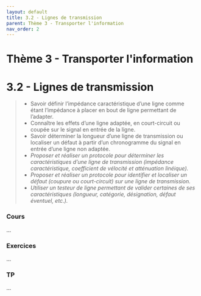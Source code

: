 ```yaml
---
layout: default
title: 3.2 - Lignes de transmission
parent: Thème 3 - Transporter l'information
nav_order: 2
---
```


# Thème 3 - Transporter l'information

# 3.2 - Lignes de transmission

> - Savoir définir l’impédance caractéristique d’une ligne comme étant l’impédance à placer en bout de ligne permettant de l’adapter.
> - Connaître les effets d’une ligne adaptée, en court-circuit ou coupée sur le signal en entrée de la ligne.
> - Savoir déterminer la longueur d’une ligne de transmission ou localiser un défaut à partir d’un chronogramme du signal en entrée d’une ligne non adaptée.
> - *Proposer et réaliser un protocole pour déterminer les caractéristiques d’une ligne de transmission (impédance caractéristique, coefficient de vélocité et atténuation linéique).*
> - *Proposer et réaliser un protocole pour identifier et localiser un défaut (coupure ou court-circuit) sur une ligne de transmission.*
> - *Utiliser un testeur de ligne permettant de valider certaines de ses caractéristiques (longueur, catégorie, désignation, défaut éventuel, etc.).*

### Cours

...

### Exercices

...

### TP

...

